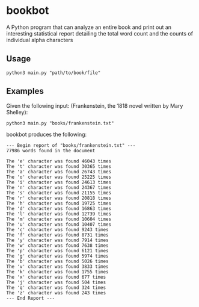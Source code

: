 # bookbot

A Python program that can analyze an entire book and print out an interesting statistical report detailing the total word count and the counts of individual alpha characters

## Usage

    python3 main.py "path/to/book/file"

## Examples
Given the following input: 
(Frankenstein, the 1818 novel written by Mary Shelley):

    python3 main.py "books/frankenstein.txt"

bookbot produces the following:

    --- Begin report of "books/frankenstein.txt" ---
	77986 words found in the document
    
    The 'e' character was found 46043 times
    The 't' character was found 30365 times
    The 'a' character was found 26743 times
    The 'o' character was found 25225 times
    The 'i' character was found 24613 times
    The 'n' character was found 24367 times
    The 's' character was found 21155 times
    The 'r' character was found 20818 times
    The 'h' character was found 19725 times
    The 'd' character was found 16863 times
    The 'l' character was found 12739 times
    The 'm' character was found 10604 times
    The 'u' character was found 10407 times
    The 'c' character was found 9243 times
    The 'f' character was found 8731 times
    The 'y' character was found 7914 times
    The 'w' character was found 7638 times
    The 'p' character was found 6121 times
    The 'g' character was found 5974 times
    The 'b' character was found 5026 times
    The 'v' character was found 3833 times
    The 'k' character was found 1755 times
    The 'x' character was found 677 times
    The 'j' character was found 504 times
    The 'q' character was found 324 times
    The 'z' character was found 243 times
    --- End Report ---
